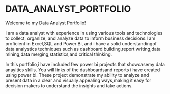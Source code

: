 # DATA_ANALYST_PORTFOLIO

Welcome to my Data Analyst Portfolio!

I am a data analyst with experience in using various tools and technologies to collect, organize, and analyze data to inform business decisions.I am proficient in Excel,SQL and Power Bi, and i have a solid understandingof data analystics techniques such as dashboard building,report writing,data mining,data merging,statistics,and critical thinking.

In this portfolio,i have included few power bi projects that showcasemy data anayltics skills. You will links of the dashboardsand reports i have created using power bi. These project demonstrate my ability to analyze and present data in a clear and visually appealing ways,making it easy for decision makers to understand the insights and take actions.
